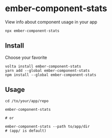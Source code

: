 # ember-component-stats

View info about component usage in your app

```
npx ember-component-stats
```

## Install

Choose your favorite
```
volta install ember-component-stats
yarn add --global ember-component-stats
npm install --global ember-component-stats
```

## Usage

```
cd /to/your/app/repo

ember-component-stats

# or

ember-component-stats --path to/app/dir
# (app/ is default)
```
